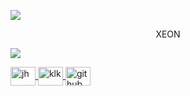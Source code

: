 <a><img src='https://i.imgur.com/LyHic3i.gif'/></a>

<p align="center">
   XEON

<a><img src='https://i.imgur.com/LyHic3i.gif'/></a>
<p align="left">
  <a href="https://linkedin.com/in/jh" target="blank">
    <img align="center" src="https://raw.githubusercontent.com/rahuldkjain/github-profile-readme-generator/master/src/images/icons/Social/linked-in-alt.svg" alt="jh" height="30" width="40" />
  </a>
  <a href="https://instagram.com/klk" target="blank">
    <img align="center" src="https://raw.githubusercontent.com/rahuldkjain/github-profile-readme-generator/master/src/images/icons/Social/instagram.svg" alt="klk" height="30" width="40" />
  </a>
  <a href="https://github.com/yourusername" target="blank">
    <img align="center" src="https://raw.githubusercontent.com/rahuldkjain/github-profile-readme-generator/master/src/images/icons/Social/github.svg" alt="github" height="30" width="40" />
  </a>
</p>
